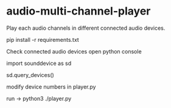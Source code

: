 # audio-multi-channel-player
Play each audio channels in different connected audio devices.

pip install -r requirements.txt

Check connected audio devices
open python console 

import sounddevice as sd

sd.query_devices()

modify device numbers in player.py

run -> python3 ./player.py
